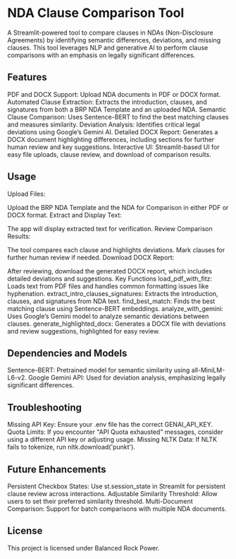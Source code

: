 # NDA Clause Comparison Tool
A Streamlit-powered tool to compare clauses in NDAs (Non-Disclosure Agreements) by identifying semantic differences, deviations, and missing clauses. This tool leverages NLP and generative AI to perform clause comparisons with an emphasis on legally significant differences.

## Features
PDF and DOCX Support: Upload NDA documents in PDF or DOCX format.
Automated Clause Extraction: Extracts the introduction, clauses, and signatures from both a BRP NDA Template and an uploaded NDA.
Semantic Clause Comparison: Uses Sentence-BERT to find the best matching clauses and measures similarity.
Deviation Analysis: Identifies critical legal deviations using Google’s Gemini AI.
Detailed DOCX Report: Generates a DOCX document highlighting differences, including sections for further human review and key suggestions.
Interactive UI: Streamlit-based UI for easy file uploads, clause review, and download of comparison results.

## Usage
Upload Files:

Upload the BRP NDA Template and the NDA for Comparison in either PDF or DOCX format.
Extract and Display Text:

The app will display extracted text for verification.
Review Comparison Results:

The tool compares each clause and highlights deviations.
Mark clauses for further human review if needed.
Download DOCX Report:

After reviewing, download the generated DOCX report, which includes detailed deviations and suggestions.
Key Functions
load_pdf_with_fitz: Loads text from PDF files and handles common formatting issues like hyphenation.
extract_intro_clauses_signatures: Extracts the introduction, clauses, and signatures from NDA text.
find_best_match: Finds the best matching clause using Sentence-BERT embeddings.
analyze_with_gemini: Uses Google’s Gemini model to analyze semantic deviations between clauses.
generate_highlighted_docx: Generates a DOCX file with deviations and review suggestions, highlighted for easy review.

## Dependencies and Models
Sentence-BERT: Pretrained model for semantic similarity using all-MiniLM-L6-v2.
Google Gemini API: Used for deviation analysis, emphasizing legally significant differences.
## Troubleshooting
Missing API Key: Ensure your .env file has the correct GENAI_API_KEY.
Quota Limits: If you encounter "API Quota exhausted" messages, consider using a different API key or adjusting usage.
Missing NLTK Data: If NLTK fails to tokenize, run nltk.download('punkt').

## Future Enhancements
Persistent Checkbox States: Use st.session_state in Streamlit for persistent clause review across interactions.
Adjustable Similarity Threshold: Allow users to set their preferred similarity threshold.
Multi-Document Comparison: Support for batch comparisons with multiple NDA documents.

## License
This project is licensed under Balanced Rock Power.
